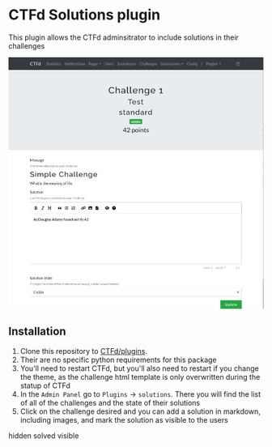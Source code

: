 # CTFd Solutions plugin

This plugin allows the CTFd adminsitrator to include solutions in their challenges 

![](screenshots/solution.png)

## Installation

1. Clone this repository to [CTFd/plugins](https://github.com/CTFd/CTFd/tree/master/CTFd/plugins).
2. Their are no specific python requirements for this package
3. You'll need to restart CTFd, but you'll also need to restart if you change the theme, as the challenge html template is only overwritten during the statup of CTFd
4. In the `Admin Panel` go to `Plugins` -> `solutions`. There you will find the list of all of the challenges and the state of their solutions
5. Click on the challenge desired and you can add a solution in markdown, including images, and mark the solution as visible to the users 

hidden
solved
visible

